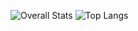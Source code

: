 ![Overall Stats](https://github-readme-stats.vercel.app/api?username=Quickmotions&count_private=true&show_icons=true&hide=contribs)
![Top Langs](https://github-readme-stats.vercel.app/api/top-langs/?username=Quickmotions&layout=compact)
